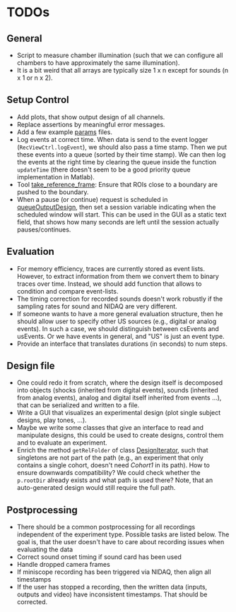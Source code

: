 # TODOs

## General
* Script to measure chamber illumination (such that we can configure all chambers to have approximately the same illumination).
* It is a bit weird that all arrays are typically size 1 x n except for sounds (n x 1 or n x 2).

## Setup Control
* Add plots, that show output design of all channels.
* Replace assertions by meaningful error messages.
* Add a few example [params](control/params.m) files.
* Log events at correct time. When data is send to the event logger (`RecViewCtrl.logEvent`), we should also pass a time stamp. Then we put these events into a queue (sorted by their time stamp). We can then log the events at the right time by clearing the queue inside the function `updateTime` (there doesn't seem to be a good priority queue implementation in Matlab).
* Tool [take_reference_frame](control/tools/take_reference_frame.m): Ensure that ROIs close to a boundary are pushed to the boundary.
* When a pause (or continue) request is scheduled in [queueOutputDesign](control/experiment_design/queueOutputDesign.m), then set a session variable indicating when the scheduled window will start. This can be used in the GUI as a static text field, that shows how many seconds are left until the session actually pauses/continues.

## Evaluation
* For memory efficiency, traces are currently stored as event lists. However, to extract information from them we convert them to binary traces over time. Instead, we should add function that allows to condition and compare event-lists.
* The timing correction for recorded sounds doesn't work robustly if the sampling rates for sound and NIDAQ are very different.
* If someone wants to have a more general evaluation structure, then he should allow user to specify other US sources (e.g., digital or analog events). In such a case, we should distinguish between csEvents and usEvents. Or we have events in general, and "US" is just an event type.
* Provide an interface that translates durations (in seconds) to num steps.


## Design file
* One could redo it from scratch, where the design itself is decomposed into objects (shocks (inherited from digital events), sounds (inherited from analog events), analog and digital itself inherited from events ...), that can be serialized and written to a file.
* Write a GUI that visualizes an experimental design (plot single subject designs, play tones, ...).
* Maybe we write some classes that give an interface to read and manipulate designs, this could be used to create designs, control them and to evaluate an experiment.
* Enrich the method `getRelFolder` of class [DesignIterator](misc/experiment_design/DesignIterator.m), such that singletons are not part of the path (e.g., an experiment that only contains a single cohort, doesn't need *Cohort1* in its path). How to ensure downwards compatibility? We could check whether the `p.rootDir` already exists and what path is used there? Note, that an auto-generated design would still require the full path.

## Postprocessing
* There should be a common postprocessing for all recordings independent of the experiment type. Possible tasks are listed below. The goal is, that the user doesn't have to care about recording issues when evaluating the data
* Correct sound onset timing if sound card has been used
* Handle dropped camera frames
* If miniscope recording has been triggered via NIDAQ, then align all timestamps
* If the user has stopped a recording, then the written data (inputs, outputs and video) have inconsistent timestamps. That should be corrected.

